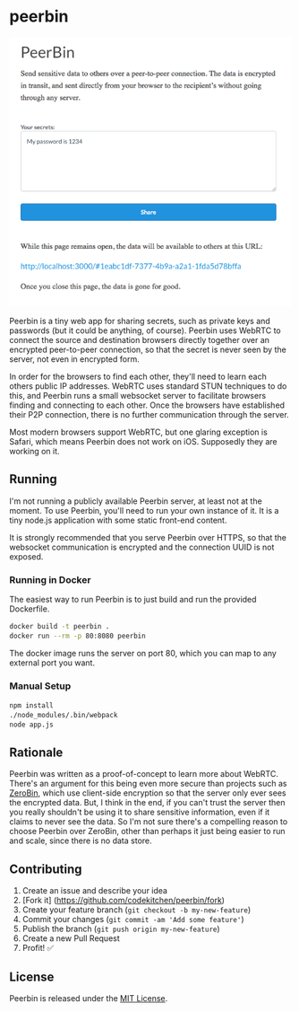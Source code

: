 # peerbin

![peerbin screenshot](screenshot.png)

Peerbin is a tiny web app for sharing secrets, such as private keys and
passwords (but it could be anything, of course). Peerbin uses WebRTC to connect
the source and destination browsers directly together over an encrypted
peer-to-peer connection, so that the secret is never seen by the server, not
even in encrypted form.

In order for the browsers to find each other, they'll need to learn each others
public IP addresses. WebRTC uses standard STUN techniques to do this, and
Peerbin runs a small websocket server to facilitate browsers finding and
connecting to each other. Once the browsers have established their P2P
connection, there is no further communication through the server.

Most modern browsers support WebRTC, but one glaring exception is Safari, which
means Peerbin does not work on iOS. Supposedly they are working on it.

## Running

I'm not running a publicly available Peerbin server, at least not at the moment.
To use Peerbin, you'll need to run your own instance of it. It is a tiny node.js
application with some static front-end content.

It is strongly recommended that you serve Peerbin over HTTPS, so that the
websocket communication is encrypted and the connection UUID is not exposed.

### Running in Docker

The easiest way to run Peerbin is to just build and run the provided Dockerfile.

```bash
docker build -t peerbin .
docker run --rm -p 80:8080 peerbin
```

The docker image runs the server on port 80, which you can map to any external
port you want.

### Manual Setup

```bash
npm install
./node_modules/.bin/webpack
node app.js
```

## Rationale

Peerbin was written as a proof-of-concept to learn more about WebRTC. There's an
argument for this being even more secure than projects such as
[ZeroBin](https://zerobin.net), which use client-side encryption so that the
server only ever sees the encrypted data. But, I think in the end, if you can't
trust the server then you really shouldn't be using it to share sensitive
information, even if it claims to never see the data. So I'm not sure there's a
compelling reason to choose Peerbin over ZeroBin, other than perhaps it just
being easier to run and scale, since there is no data store.

## Contributing

1. Create an issue and describe your idea
2. [Fork it] (https://github.com/codekitchen/peerbin/fork)
3. Create your feature branch (`git checkout -b my-new-feature`)
4. Commit your changes (`git commit -am 'Add some feature'`)
5. Publish the branch (`git push origin my-new-feature`)
6. Create a new Pull Request
7. Profit! :white_check_mark:

## License

Peerbin is released under the [MIT License](http://www.opensource.org/licenses/MIT).

